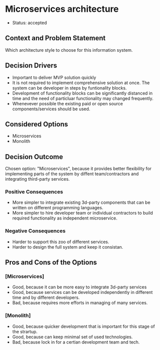 # Microservices architecture

* Status: accepted

## Context and Problem Statement

Which architecture style to choose for this information system.

## Decision Drivers 

* Important to deliver MVP solution quickly
* It is not required to implement comprehensive solution at once. The system can be developer in steps by funtionality blocks.
* Development of functionality blocks can be significantly distanced in time and the need of particluar functionality may changed frequently.
* Whenevever possible the existing paid or open source components/services should be used.

## Considered Options

* Microservices
* Monolith

## Decision Outcome

Chosen option: "Microservices", because it provides better flexibility for implementing parts of the system by diffent team/contractors and integrating third-party services.

### Positive Consequences

* More simpler to integrate existing 3d-party components that can be written on different programming languages.
* More simpler to hire developer team or individual contractors to build required functionality as independent microservice.

### Negative Consequences 

* Harder to support this zoo of different services.
* Harder to design the full system and keep it consistan.

## Pros and Cons of the Options

### [Microservices]

* Good, because it can be more easy to integrate 3d-party services
* Good, because services can be developed independently in different time and by different developers.
* Bad, because requires more efforts in managing of many services.

### [Monolith]

* Good, because quicker development that is important for this stage of the strartup.
* Good, because can keep minimal set of used technologies.
* Bad, because lock in for a certian development team and tech.

